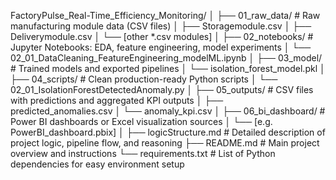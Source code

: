 FactoryPulse_Real-Time_Efficiency_Monitoring/
│
├── 01_raw_data/                       # Raw manufacturing module data (CSV files)
│   ├── Storagemodule.csv
│   ├── Deliverymodule.csv
│   └── [other *.csv modules]
│
├── 02_notebooks/                     # Jupyter Notebooks: EDA, feature engineering, model experiments
│   └── 02_01_DataCleaning_FeatureEngineering_modelML.ipynb
│
├── 03_model/                         # Trained models and exported pipelines
│   └── isolation_forest_model.pkl
│
├── 04_scripts/                       # Clean production-ready Python scripts
│   └── 02_01_IsolationForestDetectedAnomaly.py
│
├── 05_outputs/                       # CSV files with predictions and aggregated KPI outputs
│   ├── predicted_anomalies.csv
│   └── anomaly_kpi.csv
│
├── 06_bi_dashboard/                  # Power BI dashboards or Excel visualization sources
│   └── [e.g. PowerBI_dashboard.pbix]
│
├── logicStructure.md                # Detailed description of project logic, pipeline flow, and reasoning
├── README.md                        # Main project overview and instructions
└── requirements.txt                 # List of Python dependencies for easy environment setup
